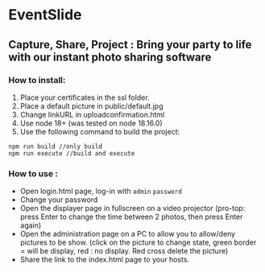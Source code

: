 # EventSlide
## Capture, Share, Project : Bring your party to life with our instant photo sharing software

### How to install:
1. Place your certificates in the ssl folder.
2. Place a default picture in public/default.jpg
3. Change linkURL in uploadconfirmation.html
4. Use node 18+ (was tested on node 18.16.0)
5. Use the following command to build the project: 
```
npm run build //only build
npm run execute //build and execute
```

### How to use :
- Open login.html page, log-in with `admin` `password`
- Change your password
- Open the displayer page in fullscreen on a video projector (pro-top: press Enter to change the time between 2 photos, then press Enter again)
- Open the administration page on a PC to allow you to allow/deny pictures to be show. (click on the picture to change state, green border = will be display, red : no display. Red cross delete the picture)
- Share the link to the index.html page to your hosts.